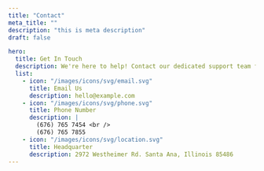 ```yaml
---
title: "Contact"
meta_title: ""
description: "this is meta description"
draft: false

hero:
  title: Get In Touch
  description: We're here to help! Contact our dedicated support team for assistance, inquiries, or collaboration opportunities.
  list:
    - icon: "/images/icons/svg/email.svg"
      title: Email Us
      description: hello@example.com
    - icon: "/images/icons/svg/phone.svg"
      title: Phone Number
      description: |
        (676) 765 7454 <br />
        (676) 765 7855
    - icon: "/images/icons/svg/location.svg"
      title: Headquarter
      description: 2972 Westheimer Rd. Santa Ana, Illinois 85486
---
```

